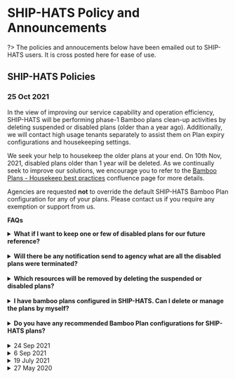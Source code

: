 # SHIP-HATS Policy and Announcements

?> The policies and annoucements below have been emailed out to SHIP-HATS users. It is cross posted here for ease of use.

## SHIP-HATS Policies

### 25 Oct 2021

In the view of improving our service capability and operation efficiency, SHIP-HATS will be performing phase-1 Bamboo plans clean-up activities by deleting suspended or disabled plans (older than a year ago). Additionally,  we will contact high usage tenants separately to assist them on Plan expiry configurations and housekeeping settings.

We seek your help to housekeep the older plans at your end. On 10th Nov, 2021, disabled plans older than 1 year will be deleted.  As we continually seek to improve our solutions, we encourage you to refer to the [Bamboo Plans - Housekeep best practices](https://confluence.ship.gov.sg/display/SHIP/Bamboo+clean+up+and+best+practices) confluence page for more details.   

Agencies are requested **not** to override the default SHIP-HATS Bamboo Plan configuration for any of your plans. Please contact us if you require any exemption or support from us.  


**FAQs**

<details>
 <summary><b>What if I want to keep one or few of disabled plans for our future reference?</b></summary><br />
 We strongly recommend you to housekeep them at your local environment. However, you can still change the configuration at SHIP-HATS Bamboo system by updating the plan from disabled to enable state.
</details>
<br >
<details>
 <summary><b>Will there be any notification send to agency what are all the disabled plans were terminated?</b></summary><br>
No notification will be sent to the agency. Please work with your Project Admin and complete the required housekeeping actions.
</details>
<br >

<details>
 <summary><b>Which resources will be removed by deleting the suspended or disabled plans?</b></summary><br>
Deleting a plan completely removes the plan from SHIP-HATS Bamboo system. In addition, deleting a plan deletes the corresponding branch plans from Bamboo. Kindly review all your disabled or suspended plans and contact us if you have any concern before 10th Nov, 2021.  

<br >
<b>Note:</b> If your source code is configured in Bitbucket repo and branch, there will be no impact to these linked bitbucket repos. 


</details>
<br >

<details>
 <summary><b>I have bamboo plans configured in SHIP-HATS. Can I delete or manage the plans by myself?</b></summary><br>
Yes. Users with <b>Admin</b> permission to the project plans can delete or manage the plans. For further guidance, please work with the Project Admin for your requirement.
</details>
<br >

<details>
 <summary><b>Do you have any recommended Bamboo Plan configurations for SHIP-HATS plans?</b></summary><br>
Tenants are expected not to keep more than 10 last builds per plan. After successful build, the plan resources (eg, artifacts, build logs) expiry should keep as minimal as possible. Our default recommended expiry is after 3 days of build and release artifacts.
</details>
<br >




<!--
<details>
 <summary> 25 Oct 2021</summary><br>
 
 
In the view of improving our service capability and operation efficiency, SHIP-HATS will be performing phase-1 Bamboo plans clean-up activities by deleting suspended or disabled plans (older than a year ago). Additionally,  we will contact high usage tenants separately to assist them on Plan expiry configurations and housekeeping settings.

We seek your help to housekeep the older plans at your end. On 10th Nov ‘21,  disabled plans older than 1 year will be deleted.  As we continually seek to improve our solutions, we encourage you to refer to the [Bamboo Plans - Housekeep best practices](https://confluence.ship.gov.sg/display/SHIP/Bamboo+clean+up+and+best+practices) – the confluence page documentation with more details.   

 
#### FAQs

**1. What if I want to keep one or few of disabled plans for our future reference?**
We strongly recommend you to housekeep them at your local environment. However you can still change the configuration at SHIP-HATS Bamboo system by updating the plan from disabled to enable state.

**2. Will there be any notification send to agency what are all the disabled plans were terminated?**
No notification will be sent to the agency. Please work with your project admin and do necessary housekeeping actions.

**3.What are all the resources will be removed by deleting the suspended or disabled plans?**
Deleting a plan completely removes from SHIP-HATS Bamboo system. FYI deleting a plan also delete its branch plans from Bamboo. [Note: If your source code(s) configured in Bitbucket repo and branch, no impact to these linked bitbucket repos]. Kindly review all your disabled / suspended plans and contact us if you have any concern before 10th Nov ‘21.

**4. I have bamboo plans configured in SHIP-HATS; Am I able to delete or housekeep the plans by myself?**
Yes. Users with “Admin” permission to the project plans; able to perform Delete Plan action. If not, please work with the Project admin for the requested.
Do you have any recommended Bamboo Plan configurations for SHIP-HATS plans?
Tenants are expected not to keep more than 10 last builds per plan. After successful build, the plan resources (eg, artifacts, build logs) expiry should keep as minimal as possible. Our default recommended expiry is after 3 days of build and release artifacts.
 

Agencies are reminded NOT to override the default SHIP-HATS Bamboo Plan configuration for any of your plans. Please contact us if you need any exemption or assist from us.  
 
  </details>
 -->
<details>
 <summary> 24 Sep 2021 </summary><br>
 

SHIP-HATS will be adding a clean-up policy to the Nexus Repositories to remove old binary repos and artifacts published 6 months ago, which will take effect from 11th Oct 2021.  This Policy is aimed at service maintenance and performance improvement. 

From 11th Oct ‘21 onwards, older artifacts in your nexus repositories will be deleted automatically without any notification. We request agencies to do periodical review of repositories and large blobstores and housekeep them at your end.  As we continually seek to improve our solutions, we encourage you to refer to the [Nexus Repository - Cleanup Policies](https://help.sonatype.com/repomanager3/repository-management/cleanup-policies) – the Sonatype documentation with more details. 

**Questions?** 

For further queries, please contact SHIP-HATS Operation support via email at enquiries_ship@tech.gov.sg, and if you have any feedback on product improvements, feel free to let us know at https://go.gov.sg/she.



**FAQs**

- **How to check which repositories are using the most space?**

  Please contact your repo administrator to have a check on this.   

- **Will there be any notification send to agency when the older artifacts are purged?**

  No notification will be sent to the agency. Please do periodical review and do necessary housekeeping of Repos, images and artifacts at your end. Do contact us if you require any support.

  </details>


<details>
 <summary> 6 Sep 2021 </summary><br>

SHIP-HATS will be implementing an Authenticated Request Limits (Throttling Policy) to Bitbucket service for all tenants, which will take effect from 15th  Sep 2021. This Policy is aimed at improving service stability and performance improvement.

In the view of recent utilization of bitbucket usage patterns, a token bucket algorithm will be introduced to bitbucket users consuming the services. As we continually seek to improve our solutions, we encourage you to refer to the Bitbucket Rate Limiting – the Atlassian documentation with more details.  

**Bitbucket Rate Limiting Policy**

Find below the guideline for tenants with this Rate limiting setting turned ON.


| **Guideline** | **Action Required** |
| -- | -- |
| From 15 Sep ‘21 onwards, Rate limiting will be imposed and token bucket size and token bucket fill rate configured with the default settings.  | Review your build plans and requests regularly. If you are receiving returned error code 429 (ie when too many requests in a given amount of time);  look for the below options to mitigate the impact of rate-limiting </br> - Suggest users to review their code/scripts that the requests are not made in large bursts. </br> - Spread your requests. Use multiple users and split repos to perform the request rather than stick with one user. </br> - Cache API calls for at least a few seconds, and try to avoid making repetitive API calls. </br> - Avoid tight loops by writing scripts that wait for each REST request to finish before a new one is fired.</br>If any of the above doesn’t help, reach out to us SHIP-HATS Service Desk for further advice. |
| Agencies with reasonable bitbucket requests as standard operational. | Nil |
| Agencies are reminded NOT to perform load test or massive requests. | Nil. You will be receiving 429 returned error if your requests exceeded the rate limit configured and do necessary mitigation |

**Questions?**

For further queries, please contact SHIP-HATS Operation support via email at enquiries_ship@tech.gov.sg, and if you have any feedback on product improvements, feel free to let us know at https://go.gov.sg/she.



**FAQs**

- **Where and how can we see request counts on our Bitbucket requests (eg. Git, SSH, Push/Pull commits)?**

  There is currently no way for end-users to check this. If you experience any issues due to any integration of plugins or tools, contact SHIP-HATS Service Desk team to assess and advise on it.  

- **Will there be any notification send to agency when rate limit is exceeded?**

  No notification will be sent for termination. Please monitor your build plans and responses received on the requests at your end.

- **Shall I request to increase the rate limit?**

  SHIP-HATS will not recommend to increase the rate limit which will have an impact to system stability and performance. Perhaps you may try out the possible mitigation options shared above to reduce the impact. You can reach out to us to assess your use cases and suggest further.  Kindly note that we will assess the need on a case-by-case basis.

 </details>
 
<details>
 <summary> 19 July 2021</summary><br>


SHIP-HATS will be implementing a Fair Usage Policy for the use of Bamboo Elastic Agents, which will take effect from 1st Aug 2021. This Policy is aimed at improving the developer experience so that all our users can run their Bamboo plans in a timely manner.

**Feedback on Bamboo Agent Utilisation**

We reviewed feedback that we have received through various channels such as the DevSatisfaction Survey, and via service tickets that you have raised. We found that common feedback centered around the unavailability of bamboo agents. Since then, we have been monitoring the bamboo agent usage patterns and have been able to work with some of you to spread out your jobs so that most jobs can be picked up quickly. In addition, we have put in place some monitoring tools to centrally monitor bamboo agent utilisation on a regular basis.

**New Fair Usage Policy**

To further reduce bamboo agent waiting times, we are putting in place a Fair Usage Policy with the following guidelines:

| **Guideline** | **Action Required** |
| -- | -- |
| From 1 Aug ‘21 onwards, in order to free up resources for the next build, builds taking more than 500 minutes will be terminated automatically without any notification. | Review build plans regularly and reach out to the Service Desk for any specific use-cases that require more than 500 minutes.  We will assess the need on a case-by-case basis. |
|  2. Agencies are recommended to run jobs in their own CI/CD pipeline, only schedule jobs when necessary during low peak hours. | Nil |
|  3. Agencies are reminded NOT to perform load tests using elastic bamboo agents. | Nil |

As we continually seek to improve our solutions, we encourage you to refer to the confluence page, [Bamboo Elastic Agents – Fair Usage guideline](https://docs.developer.tech.gov.sg/docs/ship-hats-documentation/#/bamboo-overview?id=fair-usage-guidelines-for-elastic-agents) for the **latest** Fair Usage Policy guidelines.

**Questions?**

For further queries, please contact SHIP-HATS Operation support via email at enquiries_ship@tech.gov.sg, and if you have any feedback on product improvements, feel free to let us know at https://go.gov.sg/she.

**FAQs**

- **We have a scheduled build plan running every month for about 8-9hrs. Can I request for exemption?**

  Drop an email to enquiries_ship@tech.gov.sg with more details. Our team will evaluate and advise.

- **Will there be any notification send to the agency when the build plan is terminated?**

  No notification will be sent for termination. Please monitor your build plans regularly and contact us if you require any support.

 </details>
 
<details>
 <summary>  27 May 2020 </summary><br>


- As part of our security best practices, SHIP will accept VPC endpoint acceptance requests only from GCC Restricted AWS accounts. Service consumers must adhere below the terms and conditions when submitting the VPC end point request to SHIP Service Desk. 
- Support request should be raised in SHIP Service Desk by respective project admin (or approved by respective project admin).
- Agency should use only **programmatic access** for any VPC end point services connecting with SHIP services.
For non-Restricted accounts; service consumer must seek approval from SHIP team for any new VPC end point requests.  
- A New clause will be added in upcoming SHIP Service Agreement which should be formally approved by the agency. For existing approved accounts, SHIP team will make an assessment reach out tenant(s) if required.

Drop us a note if you require any clarifications on this matter.

  </details>
